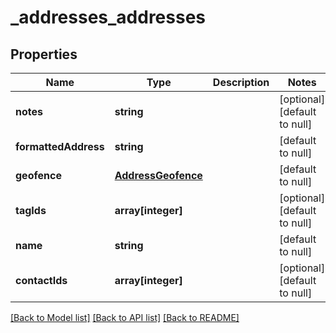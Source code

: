 # _addresses_addresses

## Properties
Name | Type | Description | Notes
------------ | ------------- | ------------- | -------------
**notes** | **string** |  | [optional] [default to null]
**formattedAddress** | **string** |  | [default to null]
**geofence** | [**AddressGeofence**](AddressGeofence.md) |  | [default to null]
**tagIds** | **array[integer]** |  | [optional] [default to null]
**name** | **string** |  | [default to null]
**contactIds** | **array[integer]** |  | [optional] [default to null]

[[Back to Model list]](../README.md#documentation-for-models) [[Back to API list]](../README.md#documentation-for-api-endpoints) [[Back to README]](../README.md)


